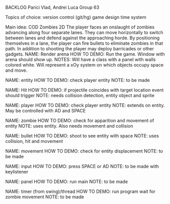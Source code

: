 BACKLOG
Parici Vlad, Andrei Luca
Group 63

Topics of choice: 
version control (git/hg)
game design
time system

Main idea: COD Zombies 2D
The player faces an onslaught of zombies advancing along four separate lanes. They can move horizontally to switch between lanes and defend against the approaching horde. By positioning themselves in a lane, the player can fire bullets to eliminate zombies in that path. In addition to shooting the player may deploy barricades or other gadgets.
NAME: Render arena
HOW TO DEMO: Run the game. Window with arena should show up.
NOTES: Will have a class with a panel with walls colored white. Will represent a xOy system on which objects occupy space and move.

NAME: entity
HOW TO DEMO: check player entity
NOTE: to be made

NAME: Hit
HOW TO DEMO: if projectile coincides with target location event should trigger
NOTE: needs collision detection, entity object and sprite

NAME: player
HOW TO DEMO: check player entity
NOTE: extends on entity. May be controlled with AD and SPACE

NAME: zombie
HOW TO DEMO: check for apparition and movement of entity
NOTE: uses entity. Also needs movement and collision

NAME: bullet
HOW TO DEMO: shoot to see entity with space
NOTE: uses collision, hit and movement

NAME: movement
HOW TO DEMO: check for entity displacement
NOTE: to be made

NAME: input
HOW TO DEMO: press SPACE or AD
NOTE: to be made with keylistener

NAME: panel
HOW TO DEMO: run main
NOTE: to be made

NAME: timer (from swing)/thread
HOW TO DEMO: run program wait for zombie movement
NOTE: to be made 
